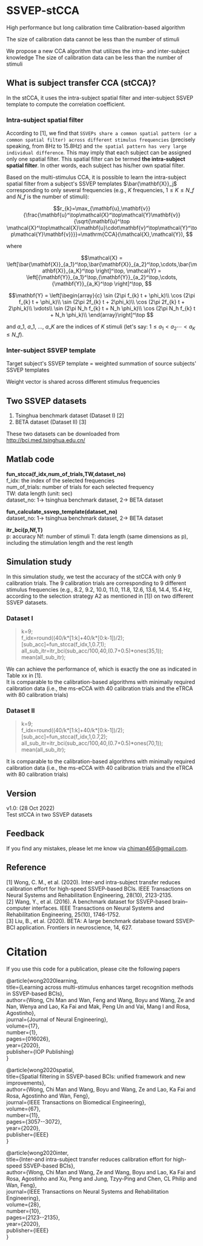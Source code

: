 # SSVEP-stCCA
High performance but long calibration time 
Calibration-based algorithm

The size of calibration data cannot be less than the number of stimuli

We propose a new CCA algorithm that utilizes the intra- and inter-subject knowledge 
The size of calibration data can be less than the number of stimuli


## What is subject transfer CCA (stCCA)?  
In the stCCA, it uses the intra-subject spatial filter and inter-subject SSVEP template to compute the correlation coefficient.

### Intra-subject spatial filter  
According to [1], we find that `SSVEPs share a common spatial pattern (or a common spatial filter) across different stimulus frequencies` (precisely speaking, from 8Hz to 15.8Hz) and `the spatial pattern has very large individual difference`. This may imply that each subject can be assigned only one spatial filter. This spatial filter can be termed **the intra-subject spatial filter**. In other words, each subject has his/her own spatial filter.

Based on the multi-stimulus CCA, it is possible to learn the intra-subject spatial filter from a subject's SSVEP templates $\bar{\mathbf{X}}_j$ corresponding to only several frequencies (e.g., $K$ frequencies, $1 \le K \le N\_f$ and $N\_f$ is the number of stimuli):  
```math
r_{k}=\max_{\mathbf{u},\mathbf{v}}{\frac{\mathbf{u}^\top\mathcal{X}^\top\mathcal{Y}\mathbf{v}}{\sqrt{\mathbf{u}^\top \mathcal{X}^\top\mathcal{X}\mathbf{u}\cdot\mathbf{v}^\top\mathcal{Y}^\top\mathcal{Y}\mathbf{v}}}}=\mathrm{CCA}(\mathcal{X},\mathcal{Y}), 
```  

where  
```math
\mathcal{X} = \left[\bar{\mathbf{X}}_{a_1}^\top,\bar{\mathbf{X}}_{a_2}^\top,\cdots,\bar{\mathbf{X}}_{a_K}^\top \right]^\top,  \mathcal{Y} = \left[{\mathbf{Y}}_{a_1}^\top,{\mathbf{Y}}_{a_2}^\top,\cdots,{\mathbf{Y}}_{a_K}^\top \right]^\top,  
```  
```math
\mathbf{Y} = \left[\begin{array}{c}
    \sin (2\pi f_{k} t + \phi_k)\\
    \cos (2\pi f_{k} t + \phi_k)\\
    \sin (2\pi 2f_{k} t + 2\phi_k)\\
    \cos (2\pi 2f_{k} t + 2\phi_k)\\
    \vdots\\
    \sin (2\pi N_h f_{k} t + N_h \phi_k)\\
    \cos (2\pi N_h f_{k} t + N_h \phi_k)\\    
	\end{array}\right]^\top 
```  
and $a\_1$, $a\_1$, ..., $a\_K$ are the indices of $K$ stimuli (let's say: $1 \le a_1 < a_2 \cdots < a_K \le N\_f$).  

### Inter-subject SSVEP template  
Target subject's SSVEP template = weighted summation of source subjects' SSVEP templates  

Weight vector is shared across different stimulus frequencies  

## Two SSVEP datasets
1. Tsinghua benchmark dataset (Dataset I) [2]  
2. BETA dataset (Dataset II) [3]  

These two datasets can be downloaded from http://bci.med.tsinghua.edu.cn/  

## Matlab code

**fun_stcca(f_idx,num_of_trials,TW,dataset_no)**  
f_idx: the index of the selected frequencies  
num_of_trials: number of trials for each selected frequency  
TW: data length (unit: sec)  
dataset_no: 1-> tsinghua benchmark dataset, 2-> BETA dataset  

**fun_calculate_ssvep_template(dataset_no)**  
dataset_no: 1-> tsinghua benchmark dataset, 2-> BETA dataset  

**itr_bci(p,Nf,T)**  
p: accuracy
Nf: number of stimuli
T: data length (same dimensions as p), including the stimulation length and the rest length  

## Simulation study  
In this simulation study, we test the accuracy of the stCCA with only 9 calibration trials. The 9 calibration trials are corresponding to 9 different stimulus frequencies (e.g., 8.2, 9.2, 10.0, 11.0, 11.8, 12.6, 13.6, 14.4, 15.4 Hz, according to the selection strategy A2 as mentioned in [1]) on two different SSVEP datasets.  

### Dataset I

> k=9;  
> f_idx=round((40/k*[1:k]+40/k*[0:k-1])/2);  
> [sub_acc]=fun_stcca(f_idx,1,0.7,1);  
> all_sub_itr=itr_bci(sub_acc/100,40,(0.7+0.5)\*ones(35,1));  
> mean(all_sub_itr);    
  
We can achieve the performance of, which is exactly the one as indicated in Table xx in [1].  
It is comparable to the calibration-based algorithms with minimally required calibration data (i.e., the ms-eCCA with 40 calibration trials and the eTRCA with 80 calibration trials)

### Dataset II

> k=9;  
> f_idx=round((40/k*[1:k]+40/k*[0:k-1])/2);  
> [sub_acc]=fun_stcca(f_idx,1,0.7,2);  
> all_sub_itr=itr_bci(sub_acc/100,40,(0.7+0.5)\*ones(70,1));  
> mean(all_sub_itr);  

It is comparable to the calibration-based algorithms with minimally required calibration data (i.e., the ms-eCCA with 40 calibration trials and the eTRCA with 80 calibration trials)

## Version 
v1.0: (28 Oct 2022)  
Test stCCA in two SSVEP datasets  

## Feedback
If you find any mistakes, please let me know via chiman465@gmail.com.

## Reference
[1] Wong, C. M., et al. (2020). Inter-and intra-subject transfer reduces calibration effort for high-speed SSVEP-based BCIs. IEEE Transactions on Neural Systems and Rehabilitation Engineering, 28(10), 2123-2135.  
[2] Wang, Y., et al. (2016). A benchmark dataset for SSVEP-based brain–computer interfaces. IEEE Transactions on Neural Systems and Rehabilitation Engineering, 25(10), 1746-1752.   
[3] Liu, B., et al. (2020). BETA: A large benchmark database toward SSVEP-BCI application. Frontiers in neuroscience, 14, 627.  

# Citation  
If you use this code for a publication, please cite the following papers

@article{wong2020learning,  
title={Learning across multi-stimulus enhances target recognition methods in SSVEP-based BCIs},  
author={Wong, Chi Man and Wan, Feng and Wang, Boyu and Wang, Ze and Nan, Wenya and Lao, Ka Fai and Mak, Peng Un and Vai, Mang I and Rosa, Agostinho},  
journal={Journal of Neural Engineering},  
volume={17},  
number={1},  
pages={016026},  
year={2020},  
publisher={IOP Publishing}  
}  

@article{wong2020spatial,  
title={Spatial filtering in SSVEP-based BCIs: unified framework and new improvements},  
author={Wong, Chi Man and Wang, Boyu and Wang, Ze and Lao, Ka Fai and Rosa, Agostinho and Wan, Feng},  
journal={IEEE Transactions on Biomedical Engineering},  
volume={67},  
number={11},  
pages={3057--3072},  
year={2020},  
publisher={IEEE}  
}  

@article{wong2020inter,  
  title={Inter-and intra-subject transfer reduces calibration effort for high-speed SSVEP-based BCIs},  
  author={Wong, Chi Man and Wang, Ze and Wang, Boyu and Lao, Ka Fai and Rosa, Agostinho and Xu, Peng and Jung, Tzyy-Ping and Chen, CL Philip and Wan, Feng},  
  journal={IEEE Transactions on Neural Systems and Rehabilitation Engineering},  
  volume={28},  
  number={10},  
  pages={2123--2135},  
  year={2020},  
  publisher={IEEE}  
}  
